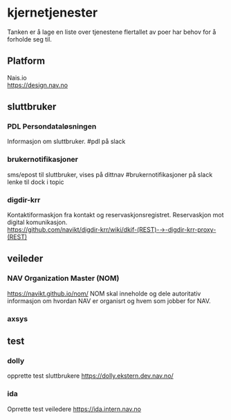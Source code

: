 # kjernetjenester
Tanken er å lage en liste over tjenestene flertallet av poer har behov for å forholde seg til.


## Platform
Nais.io  
https://design.nav.no

## sluttbruker
### PDL Persondataløsningen
Informasjon om sluttbruker.
#pdl på slack 

### brukernotifikasjoner
sms/epost til sluttbruker, vises på dittnav
#brukernotifikasjoner på slack lenke til dock i topic

### digdir-krr
Kontaktiformaskjon fra kontakt og reservaskjonsregistret.
Reservaskjon mot digital komunikasjon.  
https://github.com/navikt/digdir-krr/wiki/dkif-(REST)-→-digdir-krr-proxy-(REST)

## veileder

### NAV Organization Master  (NOM)
https://navikt.github.io/nom/
NOM skal inneholde og dele autoritativ informasjon om hvordan NAV er organisrt og hvem som jobber for NAV.

### axsys


## test

### dolly
opprette test sluttbrukere
https://dolly.ekstern.dev.nav.no/

### ida
Oprrette test veiledere
https://ida.intern.nav.no
